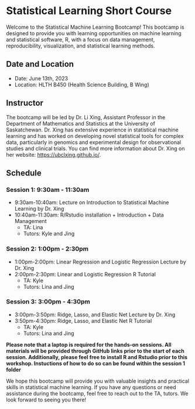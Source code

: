 # Statistical Learning Short Course 
Welcome to the Statistical Machine Learning Bootcamp! This bootcamp is designed to provide you with learning opportunities on machine learning and statistical software, R, with a focus on data management, reproducibility, visualization, and statistical learning methods.
## Date and Location
- Date: June 13th, 2023
- Location: HLTH B450 (Health Science Building, B Wing)

## Instructor
The bootcamp will be led by Dr. Li Xing, Assistant Professor in the Department of Mathematics and Statistics at the University of Saskatchewan. Dr. Xing has extensive experience in statistical machine learning and has worked on developing novel statistical tools for complex data, particularly in genomics and experimental design for observational studies and clinical trials. You can find more information about Dr. Xing on her website: https://ubclxing.github.io/.
## Schedule
### Session 1: 9:30am - 11:30am
- 9:30am-10:40am: Lecture on Introduction to Statistical Machine Learning by Dr. Xing
- 10:40am-11:30am: R/Rstudio installation + Introduction + Data Management
  - TA: Lina
  - Tutors: Kyle and Jing
### Session 2: 1:00pm - 2:30pm
- 1:00pm-2:00pm: Linear Regression and Logistic Regression Lecture by Dr. Xing
- 2:00pm-2:30pm: Linear and Logistic Regression R Tutorial
  - TA: Kyle
  - Tutors: Lina and Jing
### Session 3: 3:00pm - 4:30pm
- 3:00pm-3:50pm: Ridge, Lasso, and Elastic Net Lecture by Dr. Xing
- 3:50pm-4:30pm: Ridge, Lasso, and Elastic Net R Tutorial
  - TA: Kyle
  - Tutors: Lina and Jing

**Please note that a laptop is required for the hands-on sessions. All materials will be provided through GitHub links prior to the start of each session. Additionally, please feel free to install R and Rstudio prior to this workshop. Instuctions of how to do so can be found within the session 1 folder**

We hope this bootcamp will provide you with valuable insights and practical skills in statistical machine learning. If you have any questions or need assistance during the bootcamp, feel free to reach out to the TA, tutors. We look forward to seeing you there!

